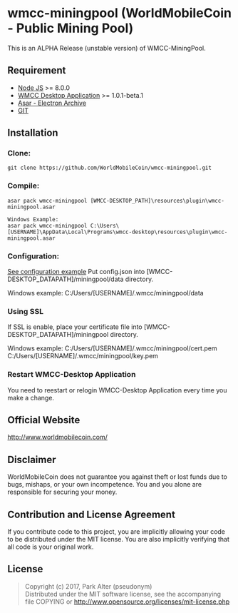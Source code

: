 # wmcc-miningpool (WorldMobileCoin - Public Mining Pool)

This is an ALPHA Release (unstable version) of WMCC-MiningPool.

## Requirement
- [Node JS](https://nodejs.org/en/) >= 8.0.0
- [WMCC Desktop Application](https://worldmobilecoin.com/#downloads) >= 1.0.1-beta.1
- [Asar - Electron Archive](https://github.com/electron/asar)
- [GIT](https://git-scm.com/downloads)

## Installation

### Clone:
```
git clone https://github.com/WorldMobileCoin/wmcc-miningpool.git
```

### Compile:
```
asar pack wmcc-miningpool [WMCC-DESKTOP_PATH]\resources\plugin\wmcc-miningpool.asar

Windows Example:
asar pack wmcc-miningpool C:\Users\[USERNAME]\AppData\Local\Programs\wmcc-desktop\resources\plugin\wmcc-miningpool.asar
```

### Configuration:
[See configuration example](https://github.com/WorldMobileCoin/wmcc-miningpool/tree/master/example)
Put config.json into [WMCC-DESKTOP_DATAPATH]/miningpool/data directory.

Windows example: C:/Users/[USERNAME]/.wmcc/miningpool/data

### Using SSL
If SSL is enable, place your certificate file into [WMCC-DESKTOP_DATAPATH]/miningpool directory.

Windows example:
C:/Users/[USERNAME]/.wmcc/miningpool/cert.pem
C:/Users/[USERNAME]/.wmcc/miningpool/key.pem

### Restart WMCC-Desktop Application
You need to reestart or relogin WMCC-Desktop Application every time you make a change.

## Official Website
http://www.worldmobilecoin.com/

## Disclaimer

WorldMobileCoin does not guarantee you against theft or lost funds due to bugs, mishaps,
or your own incompetence. You and you alone are responsible for securing your money.

## Contribution and License Agreement

If you contribute code to this project, you are implicitly allowing your code
to be distributed under the MIT license. You are also implicitly verifying that
all code is your original work.

## License

> Copyright (c) 2017, Park Alter (pseudonym)  
> Distributed under the MIT software license, see the accompanying  
> file COPYING or http://www.opensource.org/licenses/mit-license.php 
